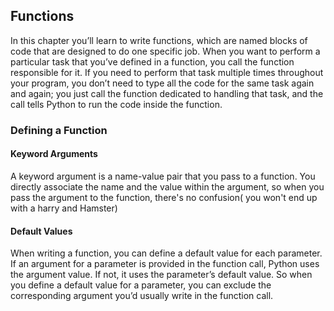 ## Functions

In this chapter you’ll learn to write functions, which are named blocks of code
that are designed to do one specific job. When you want to perform a particular task
that you’ve defined in a function, you call the function
responsible for it. If you need to perform that task
multiple times throughout your program, you don’t need to type all the
code for the same task again and again; you just call the function dedicated
to handling that task, and the call tells Python to run the code inside the
function.

### Defining a Function


#### Keyword Arguments
A keyword argument is a name-value pair that you pass to a function. You directly associate the name and the value within the argument, so when you pass the argument to the function, there's no confusion( you won't end up with a harry and Hamster)


#### Default Values
When writing a function, you can define a default value for each parameter.
If an argument for a parameter is provided in the function call, Python uses
the argument value. If not, it uses the parameter’s default value. So when
you define a default value for a parameter, you can exclude the corresponding
argument you’d usually write in the function call.
